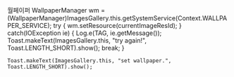 월페이퍼
	WallpaperManager wm = (WallpaperManager)ImagesGallery.this.getSystemService(Context.WALLPAPER_SERVICE);
	try
	{
		wm.setResource(currentImageResId);
	}
	catch(IOException ie)
	{
		Log.e(TAG, ie.getMessage());
		Toast.makeText(ImagesGallery.this, "try again!", Toast.LENGTH_SHORT).show();
		break;
	}
	
	Toast.makeText(ImagesGallery.this, "set wallpaper.", Toast.LENGTH_SHORT).show();
					

